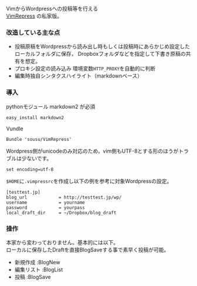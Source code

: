 
VimからWordpressへの投稿等を行える  
[VimRepress](http://www.vim.org/scripts/script.php?script_id=3510) の私家版。

### 改造している主な点

 - 投稿原稿をWordpressから読み出し時もしくは投稿時にあらかじめ設定したローカルフォルダに保存，
   Dropboxフォルダなどを指定して下書き原稿の共有を想定。
 - プロキシ設定の読み込み 環境変数`HTTP_PROXY`を自動的に判断
 - 編集時独自シンタクスハイライト（markdownベース）

### 導入

pythonモジュール markdown2 が必須

    easy_install markdown2

Vundle

    Bundle 'sousu/VimRepress'

Wordpress側がunicodeのみ対応のため，vim側もUTF-8とする形のほうがトラブルは少ないです。

    set encoding=utf-8

`$HOME`に`.vimpressrc`を作成し以下の例を参考に対象Wordpressの設定。

    [testtest.jp]
    blog_url            = http://testtest.jp/wp/
    username            = yourname
    password            = yourpass
    local_draft_dir     = ~/Dropbox/blog_draft

### 操作

本家から変わっておりません。基本的には以下。  
ローカルに保存したDraftを直接BlogSaveする事で素早く投稿が可能。

 - 新規作成 :BlogNew
 - 編集リスト :BlogList
 - 投稿 :BlogSave



